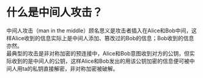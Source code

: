 # 什么是中间人攻击？

中间人攻击（man in the middle）顾名思义是攻击者插入在Alice和Bob中间，这样Alice收到的信息实际上是中间人添加、篡改过的Bob的信息；Bob收到的信息亦然。  
最典型的攻击是非对称加密的预连接中，Alice和Bob意图收到对方的公钥，但实际收到的是中间人的公钥，这样Alice和Bob发出的用该公钥加密的信息便可被中间人用ta的私钥直接解密，非对称加密被破解。
